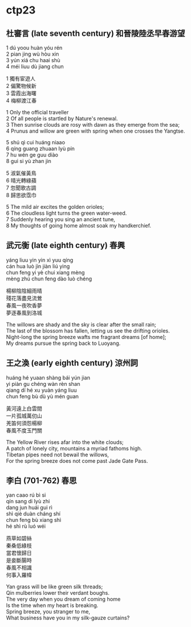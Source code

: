 # ctp23

## 杜審言 (late seventh century) 和晉陵陸丞早春游望

1 dú yoou huàn yóu rén  
2 pian jing wù hòu xin  
3 yún xiá chu haai shù  
4 méi liuu dù jiang chun

1 獨有宦遊人  
2 偏驚物候新  
3 雲霞出海曙  
4 梅柳渡江春

1 Only the official traveller  
2 Of all people is startled by Nature's renewal.  
3 Then sunrise clouds are rosy with dawn as they emerge from the sea;  
4 Prunus and willow are green with spring when one crosses the Yangtse.

5 shú qì cui huáng niaao  
6 qíng guang zhuaan lyù pín  
7 hu wén ge guu diào  
8 gui si yù zhan jin

5 淑氣催黃鳥  
6 晴光轉綠蘋  
7 忽聞歌古調  
8 歸思欲霑巾

5 The mild air excites the golden orioles;  
6 The cloudless light turns the green water-weed.  
7 Suddenly hearing you sing an ancient tune,  
8 My thoughts of going home almost soak my handkerchief.

## 武元衡 (late eighth century) 春興

yáng liuu yin yin xì yuu qíng  
cán hua luò jìn jiàn liú ying  
chun feng yi yè chui xiang mèng  
mèng zhú chun feng dào luò chéng

楊柳陰陰細雨晴  
殘花落盡見流鶯  
春風一夜吹香夢  
夢逐春風到洛城

The willows are shady and the sky is clear after the small rain;  
The last of the blossom has fallen, letting us see the drifting orioles.  
Night-long the spring breeze wafts me fragrant dreams [of home];  
My dreams pursue the spring back to Luoyang.

## 王之渙 (early eighth century) 涼州詞

huáng hé yuaan shàng bái yún jian  
yi piàn gu chéng wàn rèn shan  
qiang dí hé xu yuàn yáng liuu  
chun feng bù dù yù mén guan

黃河遠上白雲間  
一片孤城萬仞山  
羌笛何須怨楊柳  
春風不度玉門關

The Yellow River rises afar into the white clouds;  
A patch of lonely city, mountains a myriad fathoms high.  
Tibetan pipes need not bewail the willows,  
For the spring breeze does not come past Jade Gate Pass.

## 李白 (701-762) 春思

yan caao rú bì si  
qín sang di lyù zhi  
dang jun huái gui rì  
shì qiè duàn cháng shí  
chun feng bù xiang shì  
hé shì rù luó wéi

燕草如碧絲  
秦桑低綠枝  
當君懷歸日  
是妾斷腸時  
春風不相識  
何事入羅幃

Yan grass will be like green silk threads;  
Qin mulberries lower their verdant boughs.  
The very day when you dream of coming home  
Is the time when my heart is breaking.  
Spring breeze, you stranger to me,  
What business have you in my silk-gauze curtains?
